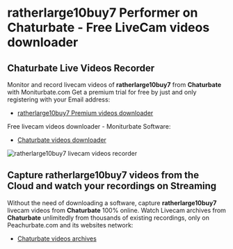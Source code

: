 # ratherlarge10buy7 Performer on Chaturbate - Free LiveCam videos downloader

## Chaturbate Live Videos Recorder

Monitor and record livecam videos of **ratherlarge10buy7** from **Chaturbate** with Moniturbate.com
Get a premium trial for free by just and only registering with your Email address:
* [ratherlarge10buy7 Premium videos downloader](https://moniturbate.com/request-demo-licence-key.html)

Free livecam videos downloader - Moniturbate Software:
* [Chaturbate videos downloader](https://moniturbate.com/moniturbate-download-software.html)

![ratherlarge10buy7 livecam videos recorder](https://peachurnet.com/templates/moniturbate-software.png)


## Capture ratherlarge10buy7 videos from the Cloud and watch your recordings on Streaming

Without the need of downloading a software, capture **ratherlarge10buy7** livecam videos from **Chaturbate** 100% online.
Watch Livecam archives from **Chaturbate** unlimitedly from thousands of existing recordings, only on Peachurbate.com and its websites network:
* [Chaturbate videos archives](https://peachurnet.com/)